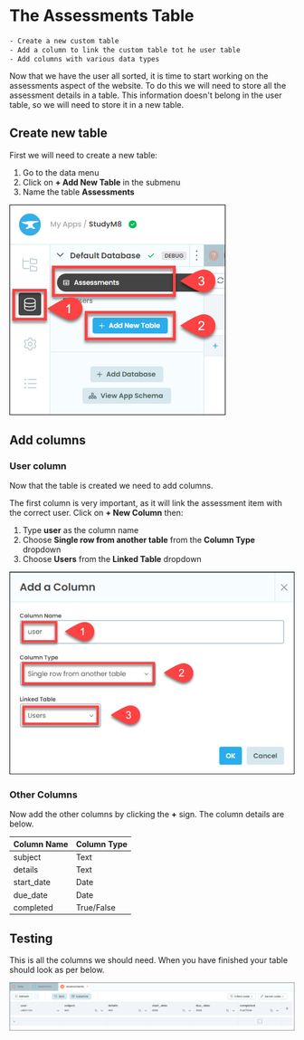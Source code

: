 # The Assessments Table

```{topic} In this tutorial you will:
- Create a new custom table
- Add a column to link the custom table tot he user table
- Add columns with various data types
```

Now that we have the user all sorted, it is time to start working on the assessments aspect of the website. To do this we will need to store all the assessment details in a table. This information doesn't belong in the user table, so we will need to store it in a new table.

## Create new table

First we will need to create a new table:

1. Go to the data menu
2. Click on **+ Add New Table** in the submenu
3. Name the table **Assessments**

![add table](./assets/img/21/create_table.png)

## Add columns

### User column

Now that the table is created we need to add columns.

The first column is very important, as it will link the assessment item with the correct user. Click on **+ New Column** then:

1. Type **user** as the column name
2. Choose **Single row from another table** from the **Column Type** dropdown
3. Choose **Users** from the **Linked Table** dropdown

![user column](./assets/img/21/user_column.png)

### Other Columns

Now add the other columns by clicking the **+** sign. The column details are below.

| Column Name | Column Type |
| :--- | :--- |
| subject | Text |
| details | Text |
| start_date | Date |
| due_date | Date |
| completed | True/False |

## Testing

This is all the columns we should need. When you have finished your table should look as per below.

![finished table](./assets/img/21/finished_table.png)